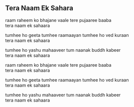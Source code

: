 ## Tera Naam Ek Sahara


raam raheem ko bhajane vaale tere pujaaree baaba  
tera naam ek sahaara

tumhee ho geeta tumhee raamaayan tumhee ho ved kuraan  
tera naam ek sahaara

tumhee ho yashu mahaaveer tum naanak buddh kabeer  
tera naam ek sahaara

raam raheem ko bhajane vaale tere pujaaree baaba  
tera naam ek sahaara

tumhee ho geeta tumhee raamaayan tumhee ho ved kuraan  
tera naam ek sahaara

tumhee ho yashu mahaaveer tum naanak buddh kabeer  
tera naam ek sahaara

